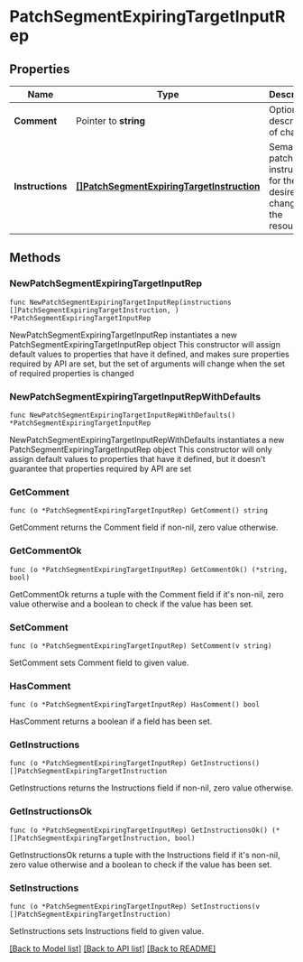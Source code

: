 # PatchSegmentExpiringTargetInputRep

## Properties

Name | Type | Description | Notes
------------ | ------------- | ------------- | -------------
**Comment** | Pointer to **string** | Optional description of changes | [optional] 
**Instructions** | [**[]PatchSegmentExpiringTargetInstruction**](PatchSegmentExpiringTargetInstruction.md) | Semantic patch instructions for the desired changes to the resource | 

## Methods

### NewPatchSegmentExpiringTargetInputRep

`func NewPatchSegmentExpiringTargetInputRep(instructions []PatchSegmentExpiringTargetInstruction, ) *PatchSegmentExpiringTargetInputRep`

NewPatchSegmentExpiringTargetInputRep instantiates a new PatchSegmentExpiringTargetInputRep object
This constructor will assign default values to properties that have it defined,
and makes sure properties required by API are set, but the set of arguments
will change when the set of required properties is changed

### NewPatchSegmentExpiringTargetInputRepWithDefaults

`func NewPatchSegmentExpiringTargetInputRepWithDefaults() *PatchSegmentExpiringTargetInputRep`

NewPatchSegmentExpiringTargetInputRepWithDefaults instantiates a new PatchSegmentExpiringTargetInputRep object
This constructor will only assign default values to properties that have it defined,
but it doesn't guarantee that properties required by API are set

### GetComment

`func (o *PatchSegmentExpiringTargetInputRep) GetComment() string`

GetComment returns the Comment field if non-nil, zero value otherwise.

### GetCommentOk

`func (o *PatchSegmentExpiringTargetInputRep) GetCommentOk() (*string, bool)`

GetCommentOk returns a tuple with the Comment field if it's non-nil, zero value otherwise
and a boolean to check if the value has been set.

### SetComment

`func (o *PatchSegmentExpiringTargetInputRep) SetComment(v string)`

SetComment sets Comment field to given value.

### HasComment

`func (o *PatchSegmentExpiringTargetInputRep) HasComment() bool`

HasComment returns a boolean if a field has been set.

### GetInstructions

`func (o *PatchSegmentExpiringTargetInputRep) GetInstructions() []PatchSegmentExpiringTargetInstruction`

GetInstructions returns the Instructions field if non-nil, zero value otherwise.

### GetInstructionsOk

`func (o *PatchSegmentExpiringTargetInputRep) GetInstructionsOk() (*[]PatchSegmentExpiringTargetInstruction, bool)`

GetInstructionsOk returns a tuple with the Instructions field if it's non-nil, zero value otherwise
and a boolean to check if the value has been set.

### SetInstructions

`func (o *PatchSegmentExpiringTargetInputRep) SetInstructions(v []PatchSegmentExpiringTargetInstruction)`

SetInstructions sets Instructions field to given value.



[[Back to Model list]](../README.md#documentation-for-models) [[Back to API list]](../README.md#documentation-for-api-endpoints) [[Back to README]](../README.md)


